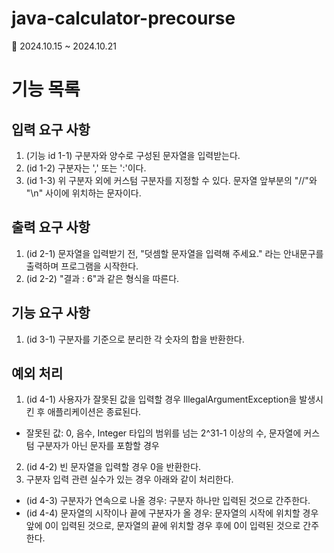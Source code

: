# java-calculator-precourse
📆 2024.10.15 ~ 2024.10.21

# 기능 목록
## 입력 요구 사항
1. (기능 id 1-1) 구분자와 양수로 구성된 문자열을 입력받는다.
2. (id 1-2) 구분자는 ',' 또는 ':'이다.
3. (id 1-3) 위 구분자 외에 커스텀 구분자를 지정할 수 있다. 문자열 앞부분의 "//"와 "\n" 사이에 위치하는 문자이다.

## 출력 요구 사항
1. (id 2-1) 문자열을 입력받기 전, "덧셈할 문자열을 입력해 주세요." 라는 안내문구를 출력하며 프로그램을 시작한다.
2. (id 2-2) "결과 : 6"과 같은 형식을 따른다.

## 기능 요구 사항
1. (id 3-1) 구분자를 기준으로 분리한 각 숫자의 합을 반환한다.

## 예외 처리
1. (id 4-1) 사용자가 잘못된 값을 입력할 경우 IllegalArgumentException을 발생시킨 후 애플리케이션은 종료된다.
  - 잘못된 값: 0, 음수, Integer 타입의 범위를 넘는 2^31-1 이상의 수, 문자열에 커스텀 구분자가 아닌 문자를 포함할 경우
2. (id 4-2) 빈 문자열을 입력할 경우 0을 반환한다.
3. 구분자 입력 관련 실수가 있는 경우 아래와 같이 처리한다.
  - (id 4-3) 구분자가 연속으로 나올 경우: 구분자 하나만 입력된 것으로 간주한다.
  - (id 4-4) 문자열의 시작이나 끝에 구분자가 올 경우: 문자열의 시작에 위치할 경우 앞에 0이 입력된 것으로, 문자열의 끝에 위치할 경우 후에 0이 입력된 것으로 간주한다.
